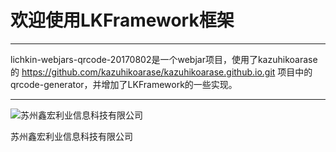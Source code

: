 # 欢迎使用LKFramework框架

------

lichkin-webjars-qrcode-20170802是一个webjar项目，使用了kazuhikoarase的 https://github.com/kazuhikoarase/kazuhikoarase.github.io.git 项目中的qrcode-generator，并增加了LKFramework的一些实现。

------
![苏州鑫宏利业信息科技有限公司](https://avatars2.githubusercontent.com/u/30554748?v=4&s=200=400x400)

苏州鑫宏利业信息科技有限公司


